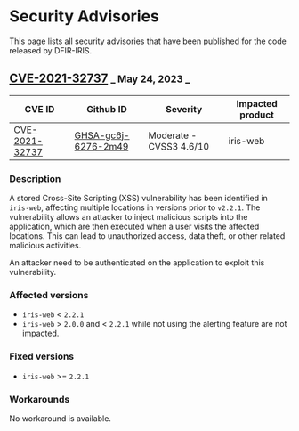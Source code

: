 # Security Advisories

This page lists all security advisories that have been published for the code released by DFIR-IRIS.

## [CVE-2021-32737](https://github.com/dfir-iris/iris-web/security/advisories/GHSA-gc6j-6276-2m49) <small>_ May 24, 2023 _</small>

| CVE ID | Github ID | Severity | Impacted product |  
|--------|-----------|-----------|-------|
| [CVE-2021-32737](https://cve.mitre.org/cgi-bin/cvename.cgi?name=CVE-2023-30615) | [GHSA-gc6j-6276-2m49](https://github.com/dfir-iris/iris-web/security/advisories/GHSA-gc6j-6276-2m49) | Moderate - CVSS3 4.6/10 | iris-web |

### Description
A stored Cross-Site Scripting (XSS) vulnerability has been identified in `iris-web`, affecting multiple locations in versions prior to `v2.2.1`. The vulnerability allows an attacker to inject malicious scripts into the application, which are then executed when a user visits the affected locations. This can lead to unauthorized access, data theft, or other related malicious activities.

An attacker need to be authenticated on the application to exploit this vulnerability.


### Affected versions
- `iris-web` < `2.2.1`
-  `iris-web` > `2.0.0` and < `2.2.1` while not using the alerting feature are not impacted.

### Fixed versions
- `iris-web` >= `2.2.1`

### Workarounds
No workaround is available.

